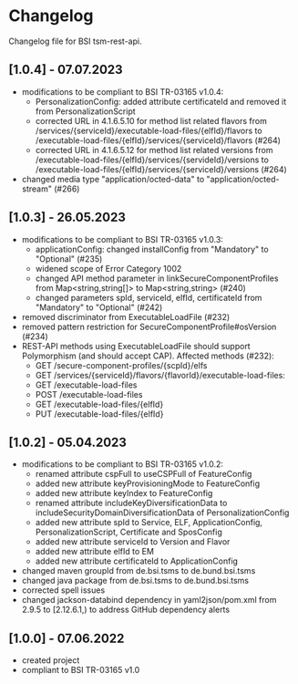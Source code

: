 # Changelog
Changelog file for BSI tsm-rest-api.

## [1.0.4] - 07.07.2023
* modifications to be compliant to BSI TR-03165 v1.0.4:
  * PersonalizationConfig: added attribute certificateId and removed it from PersonalizationScript
  * corrected URL in 4.1.6.5.10 for method list related flavors from /services/{serviceId}/executable-load-files/{elfId}/flavors to /executable-load-files/{elfId}/services/{serviceId}/flavors (#264)
  * corrected URL in 4.1.6.5.12 for method list related versions from /executable-load-files/{elfId}/services/{servideId}/versions to /executable-load-files/{elfId}/services/{serviceId}/versions (#264)
* changed media type "application/octed-data" to "application/octed-stream" (#266)


## [1.0.3] - 26.05.2023
* modifications to be compliant to BSI TR-03165 v1.0.3:
  * applicationConfig: changed installConfig from "Mandatory" to "Optional" (#235)
  * widened scope of Error Category 1002
  * changed API method parameter in linkSecureComponentProfiles from Map<string,string[]> to Map<string,string> (#240)
  * changed parameters spId, serviceId, elfId, certificateId from "Mandatory" to "Optional" (#242)
* removed discriminator from ExecutableLoadFile (#232)
* removed pattern restriction for SecureComponentProfile#osVersion  (#234)
* REST-API methods using ExecutableLoadFile should support Polymorphism (and should accept CAP). Affected methods (#232):
  * GET /secure-component-profiles/{scpId}/elfs
  * GET /services/{serviceId}/flavors/{flavorId}/executable-load-files:
  * GET /executable-load-files
  * POST /executable-load-files
  * GET /executable-load-files/{elfId}
  * PUT /executable-load-files/{elfId}

## [1.0.2] - 05.04.2023
* modifications to be compliant to BSI TR-03165 v1.0.2:
  * renamed attribute cspFull to useCSPFull of FeatureConfig
  * added new attribute keyProvisioningMode to FeatureConfig
  * added new attribute keyIndex to FeatureConfig
  * renamed attribute includeKeyDiversificationData to includeSecurityDomainDiversificationData of PersonalizationConfig
  * added new attribute spId to Service, ELF, ApplicationConfig, PersonalizationScript, Certificate and SposConfig
  * added new attribute serviceId to Version and Flavor
  * added new attribute elfId to EM
  * added new attribute certificateId to ApplicationConfig
* changed maven groupId from de.bsi.tsms to de.bund.bsi.tsms
* changed java package from de.bsi.tsms to de.bund.bsi.tsms
* corrected spell issues
* changed jackson-databind dependency in yaml2json/pom.xml from 2.9.5 to [2.12.6.1,) to address GitHub dependency alerts 

## [1.0.0] - 07.06.2022
* created project
* compliant to BSI TR-03165 v1.0


